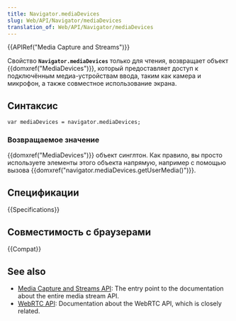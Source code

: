 ```yaml
---
title: Navigator.mediaDevices
slug: Web/API/Navigator/mediaDevices
translation_of: Web/API/Navigator/mediaDevices
---
```


{{APIRef("Media Capture and Streams")}}

Свойство **`Navigator.mediaDevices`** только для чтения, возвращает объект {{domxref("MediaDevices")}}, который предоставляет доступ к подключённым медиа-устройствам ввода, таким как камера и микрофон, а также совместное использование экрана.

## Синтаксис

```
var mediaDevices = navigator.mediaDevices;
```

### Возвращаемое значение

{{domxref("MediaDevices")}} объект синглтон. Как правило, вы просто используете элементы этого объекта напрямую, например с помощью вызова {{domxref("navigator.mediaDevices.getUserMedia()")}}.

## Спецификации

{{Specifications}}

## Совместимость с браузерами

{{Compat}}

## See also

- [Media Capture and Streams API](/ru/docs/Web/API/Media_Streams_API): The entry point to the documentation about the entire media stream API.
- [WebRTC API](/ru/docs/Web/API/WebRTC_API): Documentation about the WebRTC API, which is closely related.
